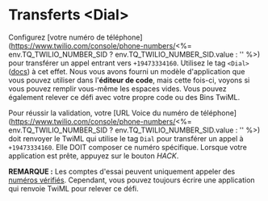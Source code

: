 # Transferts \<Dial>

Configurez \[votre numéro de téléphone](https://www.twilio.com/console/phone-numbers/<%= env.TQ_TWILIO_NUMBER_SID ? env.TQ_TWILIO_NUMBER_SID.value : '' %>) pour transférer un appel entrant vers `+19473334160`. Utilisez le tag `<Dial>` ([docs](https://www.twilio.com/docs/voice/twiml/dial)) à cet effet. Nous vous avons fourni un modèle d'application que vous pouvez utiliser dans l'**éditeur de code**, mais cette fois-ci, voyons si vous pouvez remplir vous-même les espaces vides. Vous pouvez également relever ce défi avec votre propre code ou des Bins TwiML.

Pour réussir la validation, votre [URL Voice du numéro de téléphone](https://www.twilio.com/console/phone-numbers/<%= env.TQ_TWILIO_NUMBER_SID ? env.TQ_TWILIO_NUMBER_SID.value : '' %>) doit renvoyer le TwiML qui utilise le tag `Dial` pour transférer un appel à `+19473334160`. Elle DOIT composer ce numéro spécifique. Lorsque votre application est prête, appuyez sur le bouton *HACK*.

**REMARQUE&nbsp;:** Les comptes d'essai peuvent uniquement appeler des [numéros vérifiés](https://www.twilio.com/console/phone-numbers/verified). Cependant, vous pouvez toujours écrire une application qui renvoie TwiML pour relever ce défi.